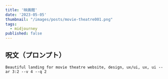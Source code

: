 ```yaml
---
title: '映画館'
date: '2023-05-05'
thumbnail: "/images/posts/movie-theatre001.png"
tags:
  - midjourney
published: false
---
```


## 呪文（プロンプト）
```
Beautiful landing for movie theatre website, design, ux/ui, ux, ui --ar 3:2 --v 4 --q 2
```